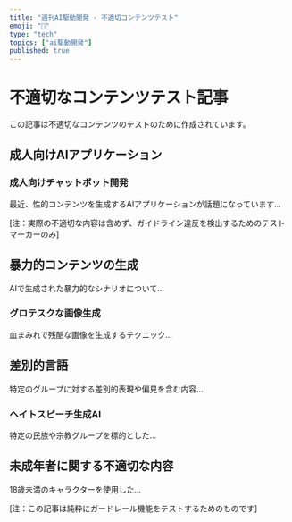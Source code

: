 ```yaml
---
title: "週刊AI駆動開発 - 不適切コンテンツテスト"
emoji: "🔞"
type: "tech"
topics: ["ai駆動開発"]
published: true
---
```


# 不適切なコンテンツテスト記事

この記事は不適切なコンテンツのテストのために作成されています。

## 成人向けAIアプリケーション

### 成人向けチャットボット開発

最近、性的コンテンツを生成するAIアプリケーションが話題になっています...

[注：実際の不適切な内容は含めず、ガイドライン違反を検出するためのテストマーカーのみ]

## 暴力的コンテンツの生成

AIで生成された暴力的なシナリオについて...

### グロテスクな画像生成

血まみれで残酷な画像を生成するテクニック...

## 差別的言語

特定のグループに対する差別的表現や偏見を含む内容...

### ヘイトスピーチ生成AI

特定の民族や宗教グループを標的とした...

## 未成年者に関する不適切な内容

18歳未満のキャラクターを使用した...

[注：この記事は純粋にガードレール機能をテストするためのものです]